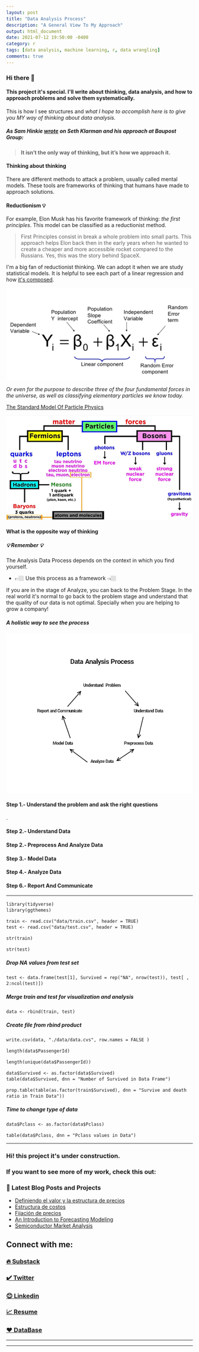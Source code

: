```yaml
---
layout: post
title: "Data Analysis Process"
description: "A General View To My Approach"
output: html_document
date: 2021-07-12 19:50:00 -0400
category: r
tags: [data analysis, machine learning, r, data wrangling]
comments: true
---
```



### Hi there 👋

#### This project it's special. I'll write about thinking, data analysis, and how to approach problems and solve them systematically. 

This is how I see structures and *what I hope to accomplish here is to give you MY way of thinking about data analysis.* 
 
##### As Sam Hinkie [wrote](https://www.espn.com/pdf/2016/0406/nba_hinkie_redact.pdf) on Seth Klarman and his approach at Baupost Group: 
> **It isn’t the only way of thinking, but it’s how we approach it.**  

#### Thinking about thinking

There are different methods to attack a problem, usually called mental models. These tools are frameworks of thinking that humans have made to approach solutions.

#### Reductionism 💡

For example, Elon Musk has his favorite framework of thinking: *the first principles*. This model can be classified as a reductionist method. 

> First Principles consist in break a whole problem into small parts. This approach helps Elon back then in the early years when he wanted to create a cheaper and more accessible rocket compared to the Russians. Yes, this was the story behind SpaceX.

I'm a big fan of reductionist thinking. We can adopt it when we are study statistical models. It is helpful to see each part of a linear regression and how [it's composed](https://www.youtube.com/watch?v=nk2CQITm_eo). 

![alt text](/images/data%20analysis/linear%20regression.png)

*Or even for the purpose to describe three of the four fundamental forces in the universe, as well as classifying elementary particles we know today.*

[The Standard Model Of Particle Physics](https://cosmicescapes.com/the-standard-model-of-particle-physics/)


![alt text](/images/data%20analysis/structure-of-std-mdl.png)


#### What is the opposite way of thinking 


##### 💡 Remember 💡 




The Analysis Data Process depends on the context in which you find yourself. 
- 👉🏼 Use this process as a framework 👈🏼 
  
If you are in the stage of Analyze, you can back to the Problem Stage. In the real world it's normal to go back to the problem stage and understand that the quality of our data is not optimal. Specially when you are helping to grow a company! 


##### A holistic way to see the process

![Index](/images/data%20analysis/HD.png)


#### Step 1.- Understand the problem and ask the right questions


. 
















#### Step 2.-  Understand Data





#### Step 2.- Preprocess And Analyze Data





#### Step 3.- Model Data

#### Step 4.- Analyze Data 






#### Step 6.- Report And Communicate










---

```{r}
library(tidyverse)
library(ggthemes)
```
```{r}
train <- read.csv("data/train.csv", header = TRUE)
test <- read.csv("data/test.csv", header = TRUE)
```

```{r}
str(train)
```

```{r}
str(test)
```
##### Drop NA values from test set
```{r}
test <- data.frame(test[1], Survived = rep("NA", nrow(test)), test[ , 2:ncol(test)])
```

##### Merge train and test for visualization and analysis

```{r}
data <- rbind(train, test)
```

##### Create file from rbind product
```{r}
write.csv(data, "./data/data.cvs", row.names = FALSE )
```

```{r}
length(data$PassengerId)
```

```{r}
length(unique(data$PassengerId))
```

```{r}
data$Survived <- as.factor(data$Survived)
table(data$Survived, dnn = "Number of Survived in Data Frame")
```

```{r}
prop.table(table(as.factor(train$Survived), dnn = "Survive and death ratio in Train Data"))
```

##### Time to change type of data

```{r}
data$Pclass <- as.factor(data$Pclass)
```


```{r}
table(data$Pclass, dnn = "Pclass values in Data")
```
















---

### Hi! this project it's under construction.


### If you want to see more of my work, check this out:

### 📕 Latest Blog Posts and Projects

<!-- BLOG-POST-LIST:START -->
- [Definiendo el valor y la estructura de precios](https://joseluistello.substack.com/p/valor-y-estructura-de-precios)
- [Estructura de costos](https://joseluistello.substack.com/p/estructura-de-costos)
- [Fijación de precios](https://joseluistello.substack.com/p/fijacin-de-precios)
- [An Introduction to Forecasting Modeling](https://joseluistello.github.io/r/forecasting_mexico_GDPPC/)
- [Semiconductor Market Analysis](https://joseluistello.github.io/r/semiconductors-part1/)

<!-- BLOG-POST-LIST:END -->

## Connect with me:

### [🔥 Substack ](https://joseluistello.substack.com/)
### [✔️ Twitter](https://twitter.com/jotaele_tello)
### [😊 Linkedin](https://www.linkedin.com/in/joseluistello/)
### [📈 Resume](https://www.notion.so/joseluistello/resume-908176d50910492f82bb0c2c50150406)
### [❤️ DataBase](https://www.notion.so/joseluistello/resources-3b96a11183d342b889c95e9bcb1e0c7f)
---

---